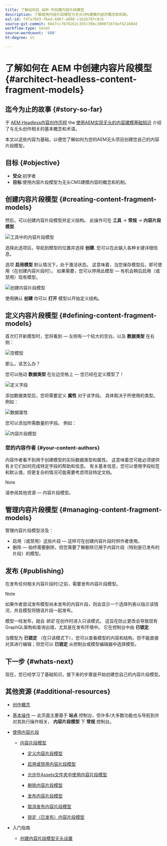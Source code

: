 ```yaml
---
title: 了解如何在 AEM 中创建内容片段模型
description: 了解使用内容片段模型为无头CMS建模内容的概念和机制。
exl-id: fdfa79d3-fbed-4467-a898-c1b2678fc0cb
source-git-commit: 6be7cc7678162c355c39bc3000716fdaf421884d
workflow-type: tm+mt
source-wordcount: '688'
ht-degree: 5%

---
```


# 了解如何在 AEM 中创建内容片段模型 {#architect-headless-content-fragment-models}

## 迄今为止的故事 {#story-so-far}

于 [AEM Headless内容创作历程](overview.md) the [使用AEM实现无头的内容建模基础知识](basics.md) 介绍了与无头创作相关的基本概念和术语。

本文以这些内容为基础，以便您了解如何为您的AEM无头项目创建您自己的内容片段模型。

## 目标 {#objective}

* **受众**:初学者
* **目标**:使用内容片段模型为无头CMS建模内容的概念和机制。

<!-- which persona does this? -->
<!-- and who allows the configuration on the folders? -->

<!--
## Enabling Content Fragment Models {#enabling-content-fragment-models}

At the very start you need to enable Content Fragment Models for your site, this is done in the Configuration Browser; under Tools -> General -> Configuration Browser. You can either select to configure the global entry, or create a new configuration. For example:

![Define configuration](/help/sites-cloud/administering/content-fragments/assets/cfm-conf-01.png)

>[!NOTE]
>
>See Additional Resources - Content Fragments in the Configuration Browser
-->

## 创建内容片段模型 {#creating-content-fragment-models}

然后，可以创建内容片段模型并定义结构。 此操作可在 **工具** -> **常规** -> **内容片段模型**.

![工具中的内容片段模型](assets/cfm-tools.png)

选择此选项后，导航到模型的位置并选择 **创建**. 您可以在此输入各种关键详细信息。

选项 **启用模型** 默认情况下，处于激活状态。 这意味着，当您保存模型后，即可使用（在创建内容片段时）。 如果需要，您可以停用此模型 — 有机会稍后启用（或禁用）现有模型。

![创建内容片段模型](/help/sites-cloud/administering/content-fragments/assets/cfm-models-02.png)

使用确认 **创建** 你可以 **打开** 模型以开始定义结构。

## 定义内容片段模型 {#defining-content-fragment-models}

首次打开新模型时，您将看到 — 左侧有一个较大的空白，以及 **数据类型** 在右侧：

![空模型](/help/sites-cloud/administering/content-fragments/assets/cfm-models-03.png)

那么，该怎么办？

您可以拖动 **数据类型** 在左边空格上 — 您已经在定义模型了！

![定义字段](/help/sites-cloud/administering/content-fragments/assets/cfm-models-04.png)

添加数据类型后，您将需要定义 **属性** 对于该字段。 具体取决于所使用的类型。 例如：

![数据属性](/help/sites-cloud/administering/content-fragments/assets/cfm-models-05.png)

您可以添加所需数量的字段。 例如：

![内容片段模型](/help/sites-cloud/administering/content-fragments/assets/cfm-models-07.png)

### 您的内容作者 {#your-content-authors}

内容作者看不到用于创建模型的实际数据类型和属性。 这意味着您可能必须提供有关它们如何完成特定字段的帮助和信息。 有关基本信息，您可以使用字段标签和默认值，但更复杂的情况可能需要考虑项目特定文档。

>[!NOTE]
>
>请参阅其他资源 — 内容片段模型。

## 管理内容片段模型 {#managing-content-fragment-models}

<!-- needs more details -->

管理内容片段模型涉及：

* 启用（或禁用）这些片段 — 这样可在创建内容片段时供作者使用。
* 删除 — 始终需要删除，但您需要了解删除已用于内容片段（特别是已发布的片段）的模型。

## 发布 {#publishing}

<!-- needs more details -->

在发布任何相关内容片段时/之前，需要发布内容片段模型。

>[!NOTE]
>
>如果作者尝试发布模型尚未发布的内容片段，则会显示一个选择列表以指示该情况，并且模型将随该片段一起发布。

模型一经发布，就会 *锁定* 在创作时进入只读模式。 这旨在防止更改会导致现有GraphQL架构和查询出错，尤其是在发布环境中。 它在控制台中由 **已锁定**.

当模型为 **已锁定** （在只读模式下），您可以查看模型的内容和结构，但不能直接对其进行编辑；但您可以 **已锁定** 从控制台或模型编辑器中选择模型。

## 下一步 {#whats-next}

现在，您已经学习了基础知识，接下来的步骤是开始创建您自己的内容片段模型。

## 其他资源 {#additional-resources}

* [创作概念](/help/sites-cloud/authoring/getting-started/concepts.md)

* [基本操作](/help/sites-cloud/authoring/getting-started/basic-handling.md)  — 此页面主要基于 **站点** 控制台，但许多/大多数功能也与导航到并对其执行操作相关， **内容片段模型** 下 **常规** 控制台。

* [使用内容片段](/help/sites-cloud/administering/content-fragments/content-fragments.md)

   * [内容片段模型](/help/sites-cloud/administering/content-fragments/content-fragments-models.md)

      * [定义内容片段模型](/help/sites-cloud/administering/content-fragments/content-fragments-models.md#defining-your-content-fragment-model)

      * [启用或禁用内容片段模型](/help/sites-cloud/administering/content-fragments/content-fragments-models.md#enabling-disabling-a-content-fragment-model)

      * [允许在Assets文件夹中使用内容片段模型](/help/sites-cloud/administering/content-fragments/content-fragments-models.md#allowing-content-fragment-models-assets-folder)

      * [删除内容片段模型](/help/sites-cloud/administering/content-fragments/content-fragments-models.md#deleting-a-content-fragment-model)

      * [发布内容片段模型](/help/sites-cloud/administering/content-fragments/content-fragments-models.md#publishing-a-content-fragment-model)

      * [取消发布内容片段模型](/help/sites-cloud/administering/content-fragments/content-fragments-models.md#unpublishing-a-content-fragment-model)

      * [锁定（已发布）内容片段模型](/help/sites-cloud/administering/content-fragments/content-fragments-models.md#locked-published-content-fragment-models)

* 入门指南

   * [创建内容片段模型无头设置](/help/headless/setup/create-content-model.md)
